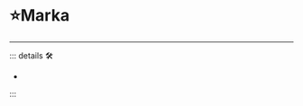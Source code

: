 # ⭐<labos>Marka</labos>

---

<!-- =================================================== -->
<!-- =================================================== -->
<!-- =================================================== -->
<!-- =================================================== -->
<!-- =================================================== -->
::: details 🛠

-

:::
